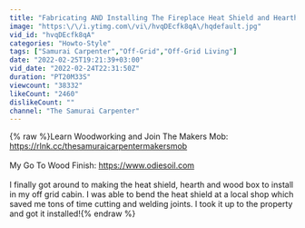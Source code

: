 ```yaml
---
title: "Fabricating AND Installing The Fireplace Heat Shield and Hearth In My Off Grid Cabin!!!"
image: "https:\/\/i.ytimg.com\/vi\/hvqDEcfk8qA\/hqdefault.jpg"
vid_id: "hvqDEcfk8qA"
categories: "Howto-Style"
tags: ["Samurai Carpenter","Off-Grid","Off-Grid Living"]
date: "2022-02-25T19:21:39+03:00"
vid_date: "2022-02-24T22:31:50Z"
duration: "PT20M33S"
viewcount: "38332"
likeCount: "2460"
dislikeCount: ""
channel: "The Samurai Carpenter"
---
```

{% raw %}Learn Woodworking and Join The Makers Mob: <a rel="nofollow" target="blank" href="https://rlnk.cc/thesamuraicarpentermakersmob">https://rlnk.cc/thesamuraicarpentermakersmob</a><br /><br />My Go To Wood Finish: <a rel="nofollow" target="blank" href="https://www.odiesoil.com">https://www.odiesoil.com</a><br /><br />I finally got around to making the heat shield, hearth and wood box to install in my off grid cabin.  I was able to bend the heat shield at a local shop which saved me tons of time cutting and welding joints.  I took it up to the property and got it installed!{% endraw %}
